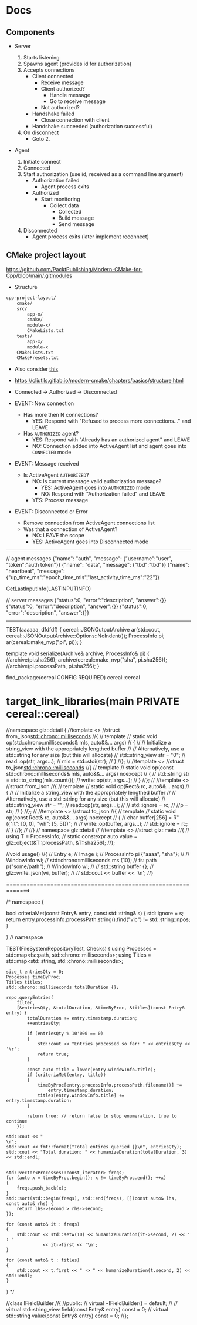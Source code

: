 # Docs

## Components

* Server
    1. Starts listening
    2. Spawns agent (provides id for authorization)
    3. Accepts connections
        * Client connected
            * Receive message
            * Client authorized?
                * Handle message
                * Go to receive message
            * Not authorized?
        * Handshake failed
            * Close connection with client
        * Handshake succeeded (authorization successful)
    4. On disconnect
        * Goto 2.

* Agent
    1. Initiate connect
    2. Connected
    3. Start authorization (use id, received as a command line argument)
        * Authorization failed
            * Agent process exits
        * Authorized
            * Start monitoring
                * Collect data
                    * Collected
                    * Build message
                    * Send message
    4. Disconnected
        * Agent process exits (later implement reconnect)

## CMake project layout

<https://github.com/PacktPublishing/Modern-CMake-for-Cpp/blob/main/.gitmodules>

* Structure

```txt
cpp-project-layout/
    cmake/
    src/
        app-x/
        cmake/
        module-x/
        CMakeLists.txt
    tests/
        app-x/
        module-x
    CMakeLists.txt
    CMakePresets.txt
```

* Also consider [this](https://gitlab.com/CLIUtils/modern-cmake/-/tree/master/examples/extended-project?ref_type=heads)
* <https://cliutils.gitlab.io/modern-cmake/chapters/basics/structure.html>

* Connected -> Authorized -> Disconnected

* EVENT: New connection
    * Has more then N connections?
        * YES:  Respond with "Refused to process more connections..." and LEAVE
    * Has `AUTHORIZED` agent?
        * YES:  Respond with "Already has an authorized agent" and LEAVE
        * NO:  Connection added into ActiveAgent list and agent goes into `CONNECTED` mode

* EVENT: Message received
    * Is ActiveAgent `AUTHORIZED`?
        * NO:  Is current message valid authorization message?
            * YES:  ActiveAgent goes into `AUTHORIZED` mode
            * NO:  Respond with "Authorization failed" and LEAVE
        * YES:  Process message

* EVENT: Disconnected or Error
    * Remove connection from ActiveAgent connections list
    * Was that a connection of ActiveAgent?
        * NO: LEAVE the scope
        * YES: ActiveAgent goes into Disconnected mode

-----------------------------------------------------------------------------

// agent messages
{"name": "auth", "message": {"username":"user", "token":"auth token"}}
{"name": "data", "message": {"tbd":"tbd"}}
{"name": "heartbeat", "message": {"up_time_ms":"epoch_time_mls","last_activity_time_ms":"22"}}

GetLastInputInfo(LASTINPUTINFO)

// server messages
{"status":0, "error":"description", "answer":{}}
{"status":0, "error":"description", "answer":{}}
{"status":0, "error":"description", "answer":{}}

-----------------------------------------------------------------------------

TEST(aaaaaa, dfdfdf)
{
    cereal::JSONOutputArchive ar(std::cout,
    cereal::JSONOutputArchive::Options::NoIndent());
    ProcessInfo pi;
    ar(cereal::make_nvp("pi", pi));
}

template <class Archive>
void serialize(Archive& archive, ProcessInfo& pi)
{
    //archive(pi.sha256);
    archive(cereal::make_nvp("sha", pi.sha256));
    //archive(pi.processPath, pi.sha256);
}

find_package(cereal CONFIG REQUIRED)
cereal::cereal

# target_link_libraries(main PRIVATE cereal::cereal)




//namespace glz::detail {
//template <>
//struct from_json<std::chrono::milliseconds>
//{
//    template <auto Opts>
//    static void op(std::chrono::milliseconds& mls, auto&&... args)
//    {
//        // Initialize a string_view with the appropriately lengthed buffer
//        // Alternatively, use a std::string for any size (but this will allocate)
//        std::string_view str = "0";
//        read<json>::op<Opts>(str, args...);
//        mls = std::stoi(str);
//    }
//};
//
//template <>
//struct to_json<std::chrono::milliseconds>
//{
//    template <auto Opts>
//    static void op(const std::chrono::milliseconds& mls, auto&&... args) noexcept
//    {
//        std::string str = std::to_string(mls.count());
//        write<json>::op<Opts>(str, args...);
//    }
//};
//
//template <>
//struct from_json<Rect>
//{
//    template <auto Opts>
//    static void op(Rect& rc, auto&&... args)
//    {
//        // Initialize a string_view with the appropriately lengthed buffer
//        // Alternatively, use a std::string for any size (but this will allocate)
//        std::string_view str = "";
//        read<json>::op<Opts>(str, args...);
//
//        std::ignore = rc;
//        //p = str;
//    }
//};
//
//template <>
//struct to_json<Rect>
//{
//    template <auto Opts>
//    static void op(const Rect& rc, auto&&... args) noexcept
//    {
//        char buffer[256] = R"({"lt": [0, 0], "wh": [5, 5]})";
//
//        write<json>::op<Opts>(buffer, args...);
//        std::ignore = rc;
//    }
//};
//
//} // namespace glz::detail
//
//template <>
//struct glz::meta<ProcessInfo>
//{
//    using T = ProcessInfo;
//    static constexpr auto value = glz::object(&T::processPath, &T::sha256);
//};

//void usage()
//{
//    Entry e;
//    Image i;
//    ProcessInfo pi {"aaaa", "sha"};
//    // WindowInfo wi;
//    std::chrono::milliseconds ms {10};
//    fs::path p("some/path");
//    WindowInfo wi;
//
//    std::string buffer {};
//    glz::write_json(wi, buffer);
//
//    std::cout << buffer << '\n';
//}

=============================================================>



/*
namespace {

bool criteriaMet(const Entry& entry, const std::string& s)
{
    std::ignore = s;
    return entry.processInfo.processPath.string().find("vlc") != std::string::npos;
}


} // namespace

TEST(FileSystemRepositoryTest, Checks)
{
    using Processes = std::map<fs::path, std::chrono::milliseconds>;
    using Titles = std::map<std::string, std::chrono::milliseconds>;

   
    size_t entriesQty = 0;
    Processes timeByProc;
    Titles titles;
    std::chrono::milliseconds totalDuration {};

    repo.queryEntries(
        filter,
        [&entriesQty, &totalDuration, &timeByProc, &titles](const Entry& entry) {
            totalDuration += entry.timestamp.duration;
            ++entriesQty;

            if (entriesQty % 10'000 == 0)
            {
                std::cout << "Entries processed so far: " << entriesQty << '\r';
                return true;
            }

            const auto title = lower(entry.windowInfo.title);
            if (criteriaMet(entry, title))
            {
                timeByProc[entry.processInfo.processPath.filename()] +=
                    entry.timestamp.duration;
                titles[entry.windowInfo.title] += entry.timestamp.duration;
            }

            return true; // return false to stop enumeration, true to continue
        });

    std::cout << "                                                            \r";
    std::cout << fmt::format("Total entires queried {}\n", entriesQty);
    std::cout << "Total duration: " << humanizeDuration(totalDuration, 3) << std::endl;


    std::vector<Processes::const_iterator> freqs;
    for (auto x = timeByProc.begin(); x != timeByProc.end(); ++x)
    {
        freqs.push_back(x);
    }
    std::sort(std::begin(freqs), std::end(freqs), [](const auto& lhs, const auto& rhs) {
        return lhs->second > rhs->second;
    });

    for (const auto& it : freqs)
    {
        std::cout << std::setw(10) << humanizeDuration(it->second, 2) << " : "
                  << it->first << '\n';
    }

    for (const auto& t : titles)
    {
        std::cout << t.first << " -> " << humanizeDuration(t.second, 2) << std::endl;
    }
}
*/



//class IFieldBuilder
//{
//public:
//    virtual ~IFieldBuilder() = default;
//
//    virtual std::string_view field(const Entry& entry) const = 0;
//    virtual std::string      value(const Entry& entry) const = 0;
//};


